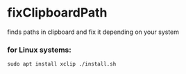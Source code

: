 # fixClipboardPath

finds paths in clipboard and fix it depending on your system

### for Linux systems: 
 
<code>sudo apt install xclip
./install.sh</code>

